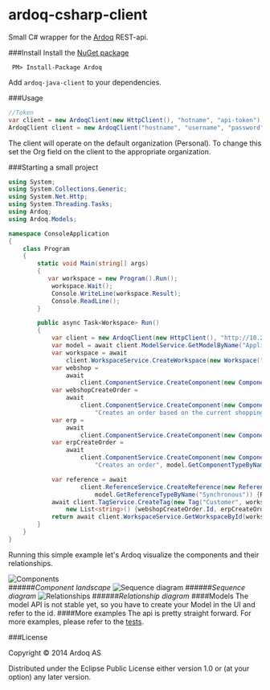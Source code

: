 ardoq-csharp-client
===================

Small C# wrapper for the [Ardoq](http://ardoq.com) REST-api.

###Install
Install the [NuGet package](https://www.nuget.org/packages/Ardoq/)

```
 PM> Install-Package Ardoq
```

Add `ardoq-java-client` to your dependencies.

###Usage
```java
//Token
var client = new ArdoqClient(new HttpClient(), "hotname", "api-token");
ArdoqClient client = new ArdoqClient("hostname", "username", "password");
```
The client will operate on the default organization (Personal). To change this set the Org field on the client to the
appropriate organization.

###Starting a small project
```csharp
using System;
using System.Collections.Generic;
using System.Net.Http;
using System.Threading.Tasks;
using Ardoq;
using Ardoq.Models;

namespace ConsoleApplication
{
    class Program
    {
        static void Main(string[] args)
        {
           var workspace = new Program().Run();
            workspace.Wait();
            Console.WriteLine(workspace.Result);
            Console.ReadLine();
        }

        public async Task<Workspace> Run()
        {
            var client = new ArdoqClient(new HttpClient(), "http://10.20.32.188:3000", "3e1a3581ff7b43d685a0042d34411272"){Org = "acme"};
            var model = await client.ModelService.GetModelByName("Application Service");
            var workspace = await
                client.WorkspaceService.CreateWorkspace(new Workspace("demo-workspace", model.Id, "My demo workspace"));
            var webshop =
                await
                    client.ComponentService.CreateComponent(new Component("Webshop", workspace.Id, "This is the webshop"));
            var webshopCreateOrder =
                await
                    client.ComponentService.CreateComponent(new Component("Create order", workspace.Id,
                        "Creates an order based on the current shoppingcat", model.GetComponentTypeByName("Service"), webshop.Id));
            var erp =
                await
                    client.ComponentService.CreateComponent(new Component("ERP", workspace.Id, "This is the ERP system"));
            var erpCreateOrder =
                await
                    client.ComponentService.CreateComponent(new Component("Create order", workspace.Id,
                        "Creates an order", model.GetComponentTypeByName("Service"), erp.Id));

            var reference = await
                    client.ReferenceService.CreateReference(new Reference(workspace.Id, "Order from cart", webshopCreateOrder.Id, erpCreateOrder.Id,
                        model.GetReferenceTypeByName("Synchronous")) {ReturnValue = "Created order"});
            await client.TagService.CreateTag(new Tag("Customer", workspace.Id, "",
                new List<string>() {webshopCreateOrder.Id, erpCreateOrder.Id}, new List<string>() {reference.Id}));
            return await client.WorkspaceService.GetWorkspaceById(workspace.Id);
        }
    }
}

```

Running this simple example let's Ardoq visualize the components and their relationships.

![Components](https://s3-eu-west-1.amazonaws.com/ardoq-resources/public/comps.png)  
######*Component landscape*
![Sequence diagram](https://s3-eu-west-1.amazonaws.com/ardoq-resources/public/sequence_diagram.png)
######*Sequence diagram*
![Relationships](https://s3-eu-west-1.amazonaws.com/ardoq-resources/public/rels.png)
######*Relationship diagram*
####Models
The model API is not stable yet, so you have to create your Model in the UI and refer to the id.
####More examples
The api is pretty straight forward. For more examples, please refer to the [tests](https://github.com/ardoq/ardoq-java-client/tree/master/src/test/java/com/ardoq/service).

###License

Copyright © 2014 Ardoq AS

Distributed under the Eclipse Public License either version 1.0 or (at your option) any later version.
